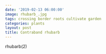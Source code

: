 ```yaml
---
date: '2019-02-13 06:00:00'
image: rhubarb_.jpg
tags: crossing border roots cultivate garden
categories: plants
layout: post
title: Contraband rhubarb
---
```


rhubarb(2)